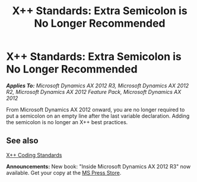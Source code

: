 ﻿---
title: 'X++ Standards: Extra Semicolon is No Longer Recommended'
TOCTitle: 'X++ Standards: Extra Semicolon is No Longer Recommended'
ms:assetid: 41abd4e9-49f4-4876-b1fe-6865df2a4480
ms:mtpsurl: https://msdn.microsoft.com/en-us/library/Aa636895(v=AX.60)
ms:contentKeyID: 35242951
ms.date: 05/18/2015
mtps_version: v=AX.60
---

# X++ Standards: Extra Semicolon is No Longer Recommended 


_**Applies To:** Microsoft Dynamics AX 2012 R3, Microsoft Dynamics AX 2012 R2, Microsoft Dynamics AX 2012 Feature Pack, Microsoft Dynamics AX 2012_

From Microsoft Dynamics AX 2012 onward, you are no longer required to put a semicolon on an empty line after the last variable declaration. Adding the semicolon is no longer an X++ best practices.

## See also

[X++ Coding Standards](x-coding-standards.md)

  
**Announcements:** New book: "Inside Microsoft Dynamics AX 2012 R3" now available. Get your copy at the [MS Press Store](https://www.microsoftpressstore.com/store/inside-microsoft-dynamics-ax-2012-r3-9780735685109).


